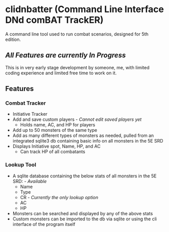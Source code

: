 # clidnbatter (Command Line Interface DNd comBAT TrackER)

A command line tool used to run combat scenarios, designed for 5th edition.

## **_All Features are currently In Progress_**

This is in very early stage development by someone, me, with limited coding experience and limited free time to work on it.

## Features

### Combat Tracker

- Initiative Tracker
- Add and save custom players - _Cannot edit saved players yet_
  - Holds name, AC, and HP for players
- Add up to 50 monsters of the same type
- Add as many different types of monsters as needed, pulled from an integrated sqlite3 db containing basic info on all monsters in the 5E SRD
- Displays Initiative spot, Name, HP, and AC
  - Can track HP of all combatants

### Lookup Tool

- A sqlite database containing the below stats of all monsters in the 5E SRD: - _Available_
  - Name
  - Type
  - CR - _Currently the only lookup option_
  - AC
  - HP
- Monsters can be searched and displayed by any of the above stats
- Custom monsters can be imported to the db via sqlite or using the cli interface of the program itself
